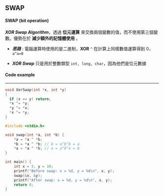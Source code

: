 ## SWAP

#### SWAP (bit operation)

***XOR Swap Algorithm***，透過 **位元運算** 來交換兩個變數的值，而不使用第三個變數。優勢在於 **減少額外的記憶體使用** 。

* ***思路*** : 電腦運算時使用的是二進制，**XOR** `^` 在計算上同樣數值運算得到 0，`a^a=0`

* ***XOR Swap*** 只是用於整數類型 `int, long, char`，因為他們是位元數據

#### Code example

---

```C
void XorSwap(int *x, int *y) 
{
  if (x == y) return;
  *x ^= *y;
  *y ^= *x;
  *x ^= *y;
}
```

```C
#include <stdio.h>

void swap(int *a, int *b) {
    *a = *a ^ *b;
    *b = *a ^ *b; // b = a^b^b = a
    *a = *a ^ *b; // a = a^b^a = b
}

int main() {
    int x = 5, y = 10;
    printf("Before swap: x = %d, y = %d\n", x, y);
    swap(&x, &y);
    printf("After swap: x = %d, y = %d\n", x, y);
    return 0;
}
```

